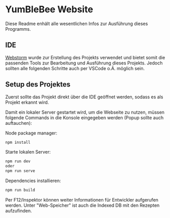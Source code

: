 # YumBleBee Website

Diese Readme enhält alle wesentlichen Infos zur Ausführung dieses Programms.

## IDE

[Webstorm](https://www.jetbrains.com/webstorm/) wurde zur Erstellung des Projekts verwendet und bietet somit die
passenden Tools zur Bearbeitung und Ausführung dieses Projekts. Jedoch sollten alle folgenden
Schritte auch per VSCode o.Ä. möglich sein.

## Setup des Projektes

Zuerst sollte das Projekt direkt über die IDE geöffnet werden, sodass es als Projekt erkannt wird.

Damit ein lokaler Server gestartet wird, um die Webseite zu nutzen, müssen folgende Commands in die Konsole
eingegeben werden (Popup sollte auch auftauchen):

Node package manager:
```sh
npm install
```

Starte lokalen Server:
```sh
npm run dev
oder
npm run serve
```

Dependencies installieren:
```sh
npm run build
```

Per F12/Inspektor können weiter Informationen für Entwickler aufgerufen werden.
Unter "Web-Speicher" ist auch die Indexed DB mit den Rezepten aufzufinden.
